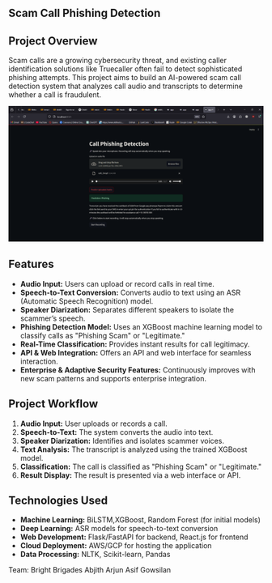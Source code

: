 ## Scam Call Phishing Detection

## Project Overview
Scam calls are a growing cybersecurity threat, and existing caller identification solutions like Truecaller often fail to detect sophisticated phishing attempts. This project aims to build an AI-powered scam call detection system that analyzes call audio and transcripts to determine whether a call is fraudulent.

![Phishing Detection](phishing.png)


## Features
- **Audio Input:** Users can upload or record calls in real time.  
- **Speech-to-Text Conversion:** Converts audio to text using an ASR (Automatic Speech Recognition) model.  
- **Speaker Diarization:** Separates different speakers to isolate the scammer’s speech.  
- **Phishing Detection Model:** Uses an XGBoost machine learning model to classify calls as "Phishing Scam" or "Legitimate."  
- **Real-Time Classification:** Provides instant results for call legitimacy.  
- **API & Web Integration:** Offers an API and web interface for seamless interaction.  
- **Enterprise & Adaptive Security Features:** Continuously improves with new scam patterns and supports enterprise integration.  

## Project Workflow
1. **Audio Input:** User uploads or records a call.  
2. **Speech-to-Text:** The system converts the audio into text.  
3. **Speaker Diarization:** Identifies and isolates scammer voices.  
4. **Text Analysis:** The transcript is analyzed using the trained XGBoost model.  
5. **Classification:** The call is classified as "Phishing Scam" or "Legitimate."  
6. **Result Display:** The result is presented via a web interface or API.  

## Technologies Used
- **Machine Learning:** BiLSTM,XGBoost, Random Forest (for initial models)  
- **Deep Learning:** ASR models for speech-to-text conversion  
- **Web Development:** Flask/FastAPI for backend, React.js for frontend  
- **Cloud Deployment:** AWS/GCP for hosting the application  
- **Data Processing:** NLTK, Scikit-learn, Pandas

  
Team: Bright Brigades
Abjith
Arjun
Asif
Gowsilan
 

